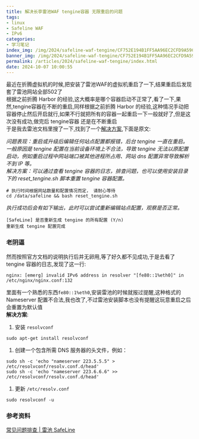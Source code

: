 ```yaml
---
title: 解决长亭雷池WAF tengine容器 无限重启的问题
tags: 
- linux
- Safeline WAF
- IPv6
categories: 
- 学习笔记
index_img: /img/2024/safeline-waf-tengine/CF752E194B1FF5AA96EC2CFD9A59C18B.webp
banner_img: /img/2024/safeline-waf-tengine/CF752E194B1FF5AA96EC2CFD9A59C18B.webp
permalink: /articles/2024/safeline-waf-tengine/index.html
date: 2024-10-07 10:00:55
---
```

最近在折腾虚拟机的时候,把安装了雷池WAF的虚拟机重启了一下,结果重启后发现套了雷池网站全部502了    
根据之前折腾 Harbor 的经验,这大概率是哪个容器启动不正常了,看了一下,果然,tengine容器在不断的重启,同样根据之前折腾 Harbor 的经验,这种情况手动把容器停止然后开启就行,如果不行就把所有的容器一起重启一下一般就好了,但是这次没有成功,做完后 tengine容器 还是在不断重启       
于是我去雷池文档里搜了一下,找到了一个[解决方案](https://docs.waf-ce.chaitin.cn/zh/%E5%B8%B8%E8%A7%81%E9%97%AE%E9%A2%98%E6%8E%92%E6%9F%A5),下面是原文:

*问题表现：重启或升级后编辑任何站点配置都报错，后台 tengine 一直在重启。*    
*一般原因是 tengine 配置在当前设备环境上不合法，导致 tengine 无法以原配置启动，例如重启过程中网站端口被其他进程所占用、网站 dns 配置异常导致解析不到 IP 等。*     
*解决方案：可以通过查看 tengine 容器的日志，排查问题，也可以使用安装目录下的 reset_tengine.sh 脚本重置 tengine 容器配置。*        
```
# 执行时间根据网站数量和配置情况而定， 请耐心等待
cd /data/safeline && bash reset_tengine.sh
```
*执行成功后会有如下输出，此时可以尝试重新编辑站点配置，观察是否正常。*
```
[SafeLine] 是否重新生成 tengine 的所有配置 (Y/n)
重新生成 tengine 配置完成
```

### 老阴逼
然而按照官方文档的说明执行后并无卵用,等了好久都不见成功,于是去看了 tengine 容器的日志,发现了这一行:
```log
nginx: [emerg] invalid IPv6 address in resolver "[fe80::1%eth0]" in /etc/nginx/nginx.conf:132
```
里面有一个熟悉的东西`fe80::1%eth0`,安装雷池的时候就报过提醒,这种格式的 Nameserver 配置不合法,我也改了,不过雷池安装脚本也没有提醒这玩意重启之后会重置为默认值        
**解决方案**:    
1. 安装 `resolvconf`
```shell
sudo apt-get install resolvconf
```

1. 创建一个包含所需 DNS 服务器的头文件，例如：
```shell
sudo sh -c 'echo "nameserver 223.5.5.5" > /etc/resolvconf/resolv.conf.d/head'
sudo sh -c 'echo "nameserver 223.6.6.6" >> /etc/resolvconf/resolv.conf.d/head'
```

1. 更新 `/etc/resolv.conf`
```shell
sudo resolvconf -u
```

### 参考资料
[常见问题排查 | 雷池 SafeLine](https://docs.waf-ce.chaitin.cn/zh/%E5%B8%B8%E8%A7%81%E9%97%AE%E9%A2%98%E6%8E%92%E6%9F%A5)